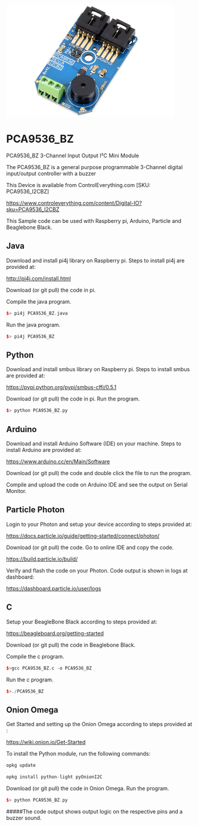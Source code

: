 [![PCA9536_BZ](PCA9536_I2CBZ.png)](https://www.controleverything.com/content/Digital-IO?sku=PCA9536_I2CBZ)
# PCA9536_BZ
PCA9536_BZ 3-Channel Input Output I²C Mini Module

The PCA9536_BZ is a general purpose programmable 3-Channel digital input/output controller with a buzzer

This Device is available from ControlEverything.com [SKU: PCA9536_I2CBZ]

https://www.controleverything.com/content/Digital-IO?sku=PCA9536_I2CBZ

This Sample code can be used with Raspberry pi, Arduino, Particle and Beaglebone Black.

## Java
Download and install pi4j library on Raspberry pi. Steps to install pi4j are provided at:

http://pi4j.com/install.html

Download (or git pull) the code in pi.

Compile the java program.
```cpp
$> pi4j PCA9536_BZ.java
```

Run the java program.
```cpp
$> pi4j PCA9536_BZ
```

## Python
Download and install smbus library on Raspberry pi. Steps to install smbus are provided at:

https://pypi.python.org/pypi/smbus-cffi/0.5.1

Download (or git pull) the code in pi. Run the program.

```cpp
$> python PCA9536_BZ.py
```

## Arduino
Download and install Arduino Software (IDE) on your machine. Steps to install Arduino are provided at:

https://www.arduino.cc/en/Main/Software

Download (or git pull) the code and double click the file to run the program.

Compile and upload the code on Arduino IDE and see the output on Serial Monitor.


## Particle Photon

Login to your Photon and setup your device according to steps provided at:

https://docs.particle.io/guide/getting-started/connect/photon/

Download (or git pull) the code. Go to online IDE and copy the code.

https://build.particle.io/build/

Verify and flash the code on your Photon. Code output is shown in logs at dashboard:

https://dashboard.particle.io/user/logs

## C

Setup your BeagleBone Black according to steps provided at:

https://beagleboard.org/getting-started

Download (or git pull) the code in Beaglebone Black.

Compile the c program.
```cpp
$>gcc PCA9536_BZ.c -o PCA9536_BZ
```
Run the c program.
```cpp
$>./PCA9536_BZ
```

## Onion Omega

Get Started and setting up the Onion Omega according to steps provided at :

https://wiki.onion.io/Get-Started

To install the Python module, run the following commands:
```cpp
opkg update
```
```cpp
opkg install python-light pyOnionI2C
```

Download (or git pull) the code in Onion Omega. Run the program.

```cpp
$> python PCA9536_BZ.py
```
#####The code output shows output logic on the respective pins and a buzzer sound.

